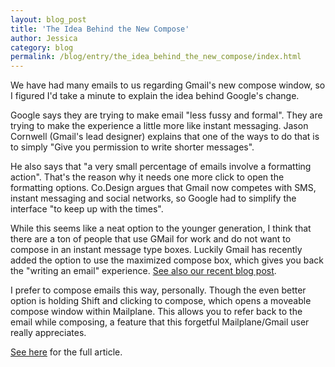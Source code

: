 ```yaml
---
layout: blog_post
title: 'The Idea Behind the New Compose'
author: Jessica
category: blog
permalink: /blog/entry/the_idea_behind_the_new_compose/index.html
---
```


We have had many emails to us regarding Gmail's new compose window, so I figured I'd take a minute to explain the idea behind Google's change.

Google says they are trying to make email "less fussy and formal". They are trying to make the experience a little more like instant messaging.  Jason Cornwell (Gmail's lead designer) explains that one of the ways to do that is to simply "Give you permission to write shorter messages".

He also says that "a very small percentage of emails involve a formatting action". That's the reason why it needs one more click to open the formatting options. Co.Design argues that Gmail now competes with SMS, instant messaging and social networks, so Google had to simplify the interface "to keep up with the times".

While this seems like a neat option to the younger generation, I think that there are a ton of people that use GMail for work and do not want to compose in an instant message type boxes.  Luckily Gmail has recently added the option to use the maximized compose box, which gives you back the "writing an email" experience. [See also our recent blog post](/blog/entry/using_full_screen_option_new_compose).

I prefer to compose emails this way, personally. Though the even better option is holding Shift and clicking to compose, which opens a moveable compose window within Mailplane. This allows you to refer back to the email while composing, a feature that this forgetful Mailplane/Gmail user really appreciates.

[See here](http://googlesystem.blogspot.ch/2013/04/why-gmail-redesigned-compose-interface.html) for the full article.
